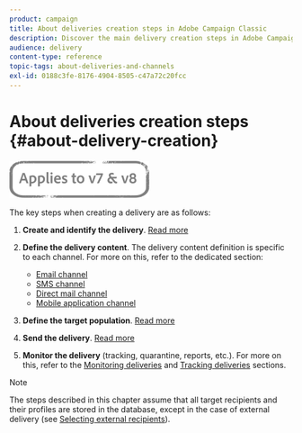 ```yaml
---
product: campaign
title: About deliveries creation steps in Adobe Campaign Classic
description: Discover the main delivery creation steps in Adobe Campaign Classic.
audience: delivery
content-type: reference
topic-tags: about-deliveries-and-channels
exl-id: 0188c3fe-8176-4904-8505-c47a72c20fcc
---
```

# About deliveries creation steps {#about-delivery-creation}

![](../../assets/common.svg)

The key steps when creating a delivery are as follows:

1. **Create and identify the delivery**. [Read more](steps-create-and-identify-the-delivery.md)

1. **Define the delivery content**. The delivery content definition is specific to each channel. For more on this, refer to the dedicated section:

    * [Email channel](defining-the-email-content.md)
    * [SMS channel](sms-create.md#defining-the-sms-content)
    * [Direct mail channel](defining-the-direct-mail-content.md)
    * [Mobile application channel](about-mobile-app-channel.md)

1. **Define the target population**. [Read more](steps-defining-the-target-population.md)

1. **Send the delivery**. [Read more](steps-sending-the-delivery.md)

1. **Monitor the delivery** (tracking, quarantine, reports, etc.). For more on this, refer to the [Monitoring deliveries](about-delivery-monitoring.md) and [Tracking deliveries](about-message-tracking.md) sections.

>[!NOTE]
>
>The steps described in this chapter assume that all target recipients and their profiles are stored in the database, except in the case of external delivery (see [Selecting external recipients](steps-defining-the-target-population.md#selecting-external-recipients)).
